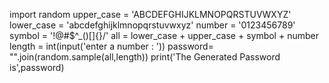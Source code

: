 import random
upper_case = 'ABCDEFGHIJKLMNOPQRSTUVWXYZ'
lower_case = 'abcdefghijklmnopqrstuvwxyz'
number = '0123456789'
symbol = '!@#$^_()[]{}/'
all = lower_case + upper_case + symbol + number
length = int(input('enter a number : '))
password= "".join(random.sample(all,length))
print('The Generated Password is',password)
